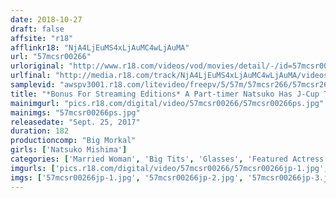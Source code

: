 ```yaml
---
date: 2018-10-27
draft: false
affsite: "r18"
afflinkr18: "NjA4LjEuMS4xLjAuMC4wLjAuMA"
url: "57mcsr00266"
urloriginal: "http://www.r18.com/videos/vod/movies/detail/-/id=57mcsr00266"
urlfinal: "http://media.r18.com/track/NjA4LjEuMS4xLjAuMC4wLjAuMA/videos/vod/movies/detail/-/id=57mcsr00266"
samplevid: "awspv3001.r18.com/litevideo/freepv/5/57m/57mcsr266/57mcsr266_dmb_w.mp4"
title: "*Bonus For Streaming Editions* A Part-timer Natsuko Has J-Cup Titties And She's About To Burst Out Of Her Clothes... A Voluptuous, Colossal Tits Maso Bitch Who Works At An All-Night Restaurant This Plain Jane Housewife In Glasses Has Got All The Goods And Is Committing Orgasmic Adultery With The Manager Natsuko Mishima"
mainimgurl: "pics.r18.com/digital/video/57mcsr00266/57mcsr00266ps.jpg"
mainimgs: "57mcsr00266ps.jpg"
releasedate: "Sept. 25, 2017"
duration: 182
productioncomp: "Big Morkal"
girls: ['Natsuko Mishima']
categories: ['Married Woman', 'Big Tits', 'Glasses', 'Featured Actress', 'Substance Use', 'Lotion', 'Hi-Def', 'Sale (limited time)']
imgurls: ['pics.r18.com/digital/video/57mcsr00266/57mcsr00266jp-1.jpg', 'pics.r18.com/digital/video/57mcsr00266/57mcsr00266jp-2.jpg', 'pics.r18.com/digital/video/57mcsr00266/57mcsr00266jp-3.jpg', 'pics.r18.com/digital/video/57mcsr00266/57mcsr00266jp-4.jpg', 'pics.r18.com/digital/video/57mcsr00266/57mcsr00266jp-5.jpg', 'pics.r18.com/digital/video/57mcsr00266/57mcsr00266jp-6.jpg', 'pics.r18.com/digital/video/57mcsr00266/57mcsr00266jp-7.jpg', 'pics.r18.com/digital/video/57mcsr00266/57mcsr00266jp-8.jpg', 'pics.r18.com/digital/video/57mcsr00266/57mcsr00266jp-9.jpg', 'pics.r18.com/digital/video/57mcsr00266/57mcsr00266jp-10.jpg', 'pics.r18.com/digital/video/57mcsr00266/57mcsr00266jp-11.jpg', 'pics.r18.com/digital/video/57mcsr00266/57mcsr00266jp-12.jpg', 'pics.r18.com/digital/video/57mcsr00266/57mcsr00266jp-13.jpg', 'pics.r18.com/digital/video/57mcsr00266/57mcsr00266jp-14.jpg', 'pics.r18.com/digital/video/57mcsr00266/57mcsr00266jp-15.jpg', 'pics.r18.com/digital/video/57mcsr00266/57mcsr00266jp-16.jpg', 'pics.r18.com/digital/video/57mcsr00266/57mcsr00266jp-17.jpg', 'pics.r18.com/digital/video/57mcsr00266/57mcsr00266jp-18.jpg', 'pics.r18.com/digital/video/57mcsr00266/57mcsr00266jp-19.jpg', 'pics.r18.com/digital/video/57mcsr00266/57mcsr00266jp-20.jpg']
imgs: ['57mcsr00266jp-1.jpg', '57mcsr00266jp-2.jpg', '57mcsr00266jp-3.jpg', '57mcsr00266jp-4.jpg', '57mcsr00266jp-5.jpg', '57mcsr00266jp-6.jpg', '57mcsr00266jp-7.jpg', '57mcsr00266jp-8.jpg', '57mcsr00266jp-9.jpg', '57mcsr00266jp-10.jpg', '57mcsr00266jp-11.jpg', '57mcsr00266jp-12.jpg', '57mcsr00266jp-13.jpg', '57mcsr00266jp-14.jpg', '57mcsr00266jp-15.jpg', '57mcsr00266jp-16.jpg', '57mcsr00266jp-17.jpg', '57mcsr00266jp-18.jpg', '57mcsr00266jp-19.jpg', '57mcsr00266jp-20.jpg']
---
```

